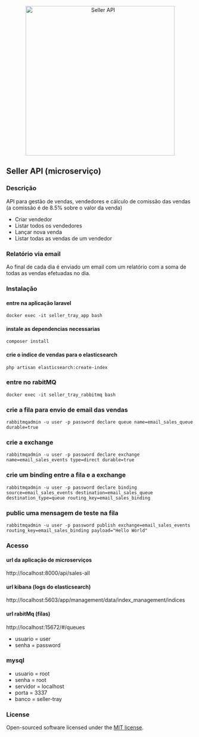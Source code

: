 <p align="center"><img src="https://cdn-icons-png.flaticon.com/512/2544/2544336.png" width="400" alt="Seller API"></p>

## Seller API (microserviço)

### Descrição

API para gestão de vendas, vendedores e cálculo de comissão das vendas (a comissão é de 8.5% sobre o valor da venda)

- Criar vendedor
- Listar todos os vendedores
- Lançar nova venda
- Listar todas as vendas de um vendedor

### Relatório via email

Ao final de cada dia é enviado um email com um relatório com a soma de todas as vendas efetuadas no dia.

### Instalação

#### entre na aplicação laravel

```
docker exec -it seller_tray_app bash
```

#### instale as dependencias necessarias

```
composer install
```

#### crie o indice de vendas para o elasticsearch

```
php artisan elasticsearch:create-index
```

### entre no rabitMQ

```
docker exec -it seller_tray_rabbitmq bash
```

### crie a fila para envio de email das vendas

```
rabbitmqadmin -u user -p password declare queue name=email_sales_queue durable=true
```

### crie a exchange

```
rabbitmqadmin -u user -p password declare exchange name=email_sales_events type=direct durable=true
```

### crie um binding entre a fila e a exchange

```
rabbitmqadmin -u user -p password declare binding source=email_sales_events destination=email_sales_queue destination_type=queue routing_key=email_sales_binding
```

### public uma mensagem de teste na fila

```
rabbitmqadmin -u user -p password publish exchange=email_sales_events routing_key=email_sales_binding payload="Hello World"
```

### Acesso

#### url da aplicação de microserviços

http://localhost:8000/api/sales-all

#### url kibana (logs do elasticsearch)

http://localhost:5603/app/management/data/index_management/indices

#### url rabitMq (filas)

http://localhost:15672/#/queues

- usuario = user
- senha = password

### mysql

- usuario = root
- senha = root
- servidor = localhost
- porta = 3337
- banco = seller-tray

### License

Open-sourced software licensed under the [MIT license](https://opensource.org/licenses/MIT).
